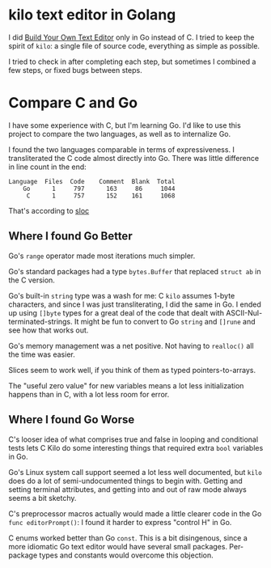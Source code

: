 # kilo text editor in Golang

I did [Build Your Own Text Editor](http://viewsourcecode.org/snaptoken/kilo/index.html)
only in Go instead of C. I tried to keep the spirit of `kilo`: a single
file of source code, everything as simple as possible.

I tried to check in after completing each step, but
sometimes I combined a few steps,  or fixed bugs between
steps.

# Compare C and Go

I have some experience with C, but I'm learning Go. I'd like
to use this project to compare the two languages, as well as
to internalize Go.

I found the two languages comparable in terms of expressiveness.
I transliterated the C code almost directly into Go. There was
little difference in line count in the end:

    Language  Files  Code    Comment  Blank  Total
        Go      1     797      163     86     1044
         C      1     757      152    161     1068

That's according to [sloc](http://git.bytbox.net/sloc)

## Where I found Go Better

Go's `range` operator made most iterations much simpler.

Go's standard packages had a type `bytes.Buffer` that 
replaced `struct ab` in the C version.

Go's built-in `string` type was a wash for me: C `kilo` assumes
1-byte characters, and since I was just transliterating, I did
the same in Go. I ended up using `[]byte` types for a great deal
of the code that dealt with ASCII-Nul-terminated-strings. It might
be fun to convert to Go `string` and `[]rune` and see how that
works out.

Go's memory management was a net positive. Not having to `realloc()`
all the time was easier.

Slices seem to work well, if you think of them as typed pointers-to-arrays.

The "useful zero value" for new variables means a lot less
initialization happens than in C, with a lot less room for error.

## Where I found Go Worse

C's looser idea of what comprises true and false in looping
and conditional tests lets C Kilo do some interesting things that
required extra `bool` variables in Go.

Go's Linux system call support seemed a lot less well documented,
but `kilo` does do a lot of semi-undocumented things to begin with.
Getting and setting terminal attributes, and getting into and out of
raw mode always seems a bit sketchy.

C's preprocessor macros actually would made a little clearer
code in the Go `func editorPrompt()`: I found it harder to express
"control H" in Go.

C enums worked better than Go `const`. This is a bit disingenous,
since a more idiomatic Go text editor would have several small
packages. Per-package types and constants would overcome this
objection.
